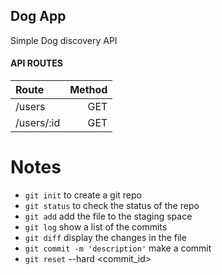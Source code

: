 ## Dog App
Simple Dog discovery API


#### API ROUTES

| Route          | Method |
| :------------- | -----: |
| /users         |    GET |
| /users/:id     |    GET |




# Notes
- `git init` to create a git repo
- `git status` to check the status of the repo
- `git add` <file> add the file to the staging space
- `git log` show a list of the commits
- `git diff` display the changes in the file
- `git commit -m 'description'` make a commit
- `git reset` --hard <commit_id>